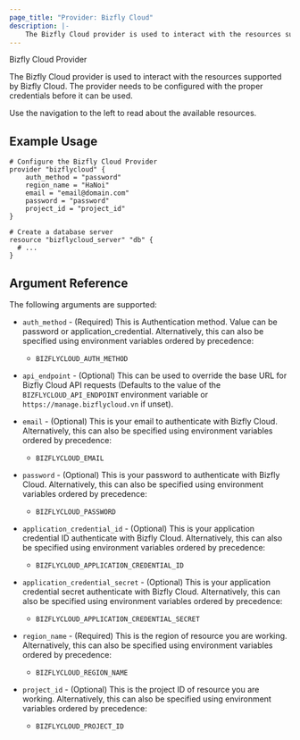 ```yaml
---
page_title: "Provider: Bizfly Cloud"
description: |-
    The Bizfly Cloud provider is used to interact with the resources supported by Bizfly Cloud. The provider needs to be configured with the proper credentials before it can be used.
---
```


Bizfly Cloud Provider

The Bizfly Cloud provider is used to interact with the
resources supported by Bizfly Cloud. The provider needs to be configured
with the proper credentials before it can be used.

Use the navigation to the left to read about the available resources.

## Example Usage

```hcl
# Configure the Bizfly Cloud Provider
provider "bizflycloud" {
    auth_method = "password"
    region_name = "HaNoi"
    email = "email@domain.com"
    password = "password"
    project_id = "project_id"
}

# Create a database server
resource "bizflycloud_server" "db" {
  # ...
}
```

## Argument Reference

The following arguments are supported:

-   `auth_method` - (Required) This is Authentication method. Value can be password or application_credential. Alternatively, this can also be specified
    using environment variables ordered by precedence:
    -   `BIZFLYCLOUD_AUTH_METHOD`
-   `api_endpoint` - (Optional) This can be used to override the base URL for
    Bizfly Cloud API requests (Defaults to the value of the `BIZFLYCLOUD_API_ENDPOINT`
    environment variable or `https://manage.bizflycloud.vn` if unset).
-   `email` - (Optional) This is your email to authenticate with Bizfly Cloud. Alternatively, this can also be specified using environment
    variables ordered by precedence:

    -   `BIZFLYCLOUD_EMAIL`

-   `password` - (Optional) This is your password to authenticate with Bizfly Cloud. Alternatively, this can also be specified using environment
    variables ordered by precedence:

    -   `BIZFLYCLOUD_PASSWORD`

-   `application_credential_id` - (Optional) This is your application credential ID authenticate with Bizfly Cloud. Alternatively, this can also be specified using environment
    variables ordered by precedence:

    -   `BIZFLYCLOUD_APPLICATION_CREDENTIAL_ID`

-   `application_credential_secret` - (Optional) This is your application credential secret authenticate with Bizfly Cloud. Alternatively, this can also be specified using environment
    variables ordered by precedence:

    -   `BIZFLYCLOUD_APPLICATION_CREDENTIAL_SECRET`

-   `region_name` - (Required) This is the region of resource you are working. Alternatively, this can also be specified using environment variables ordered by precedence:

    -   `BIZFLYCLOUD_REGION_NAME`

-   `project_id` - (Optional) This is the project ID of resource you are working. Alternatively, this can also be specified using environment variables ordered by precedence:
    -   `BIZFLYCLOUD_PROJECT_ID`
